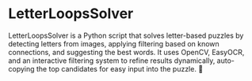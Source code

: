 # LetterLoopsSolver
LetterLoopsSolver is a Python script that solves letter-based puzzles by detecting letters from images, applying filtering based on known connections, and suggesting the best words. It uses OpenCV, EasyOCR, and an interactive filtering system to refine results dynamically, auto-copying the top candidates for easy input into the puzzle. 🚀
